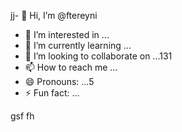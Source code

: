 jj- 👋 Hi, I’m @ftereyni
- 👀 I’m interested in ...
- 🌱 I’m currently learning ...
- 💞️ I’m looking to collaborate on ...131
- 📫 How to reach me ...
- 😄 Pronouns: ...5
- ⚡ Fun fact: ...

<!---
ftereyni/ftereyni is a ✨ special ✨ repository because its `README.md` (thi65s file) appears on your GitHub profile.
You can click the Preview link to take a look at your changes.
--->
gsf
fh

